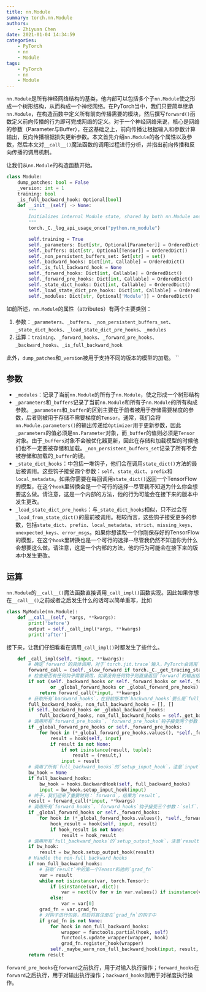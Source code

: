 ```yaml
---
title: nn.Module
summary: torch.nn.Module
authors:
    - Zhiyuan Chen
date: 2021-01-04 14:34:59
categories: 
    - PyTorch
    - nn
    - Module
tags:
    - PyTorch
    - nn
    - Module
---
```



`nn.Module`是所有神经网络结构的基类，他内部可以包括多个子`nn.Module`使之形成一个树形结构，从而构成一个神经网络。在PyTorch当中，我们只要简单继承`nn.Module`，在构造函数中定义所有前向传播需要的模块，然后撰写`forward()`函数定义前向传播的行为即可完成网络的定义。对于一个神经网络来说，核心是网络的参数（Parameter与Buffer），在这基础之上，前向传播让根据输入和参数计算输出，反向传播根据损失更新参数。本文首先介绍`nn.Module`的各个属性以及参数，然后本文对`__call__()`魔法函数的调用过程进行分析，并指出前向传播和反向传播的调用机制。

让我们从`nn.Module`的构造函数开始。

```python
class Module:
    dump_patches: bool = False
    _version: int = 1
    training: bool
    _is_full_backward_hook: Optional[bool]
    def __init__(self) -> None:
        """
        Initializes internal Module state, shared by both nn.Module and ScriptModule.
        """
        torch._C._log_api_usage_once("python.nn_module")

        self.training = True
        self._parameters: Dict[str, Optional[Parameter]] = OrderedDict()
        self._buffers: Dict[str, Optional[Tensor]] = OrderedDict()
        self._non_persistent_buffers_set: Set[str] = set()
        self._backward_hooks: Dict[int, Callable] = OrderedDict()
        self._is_full_backward_hook = None
        self._forward_hooks: Dict[int, Callable] = OrderedDict()
        self._forward_pre_hooks: Dict[int, Callable] = OrderedDict()
        self._state_dict_hooks: Dict[int, Callable] = OrderedDict()
        self._load_state_dict_pre_hooks: Dict[int, Callable] = OrderedDict()
        self._modules: Dict[str, Optional['Module']] = OrderedDict()
```

如前所述，`nn.Module`的属性（attributes）有两个主要类别：

1. 参数：`_parameters`、`_buffers`、`_non_persistent_buffers_set`、`_state_dict_hooks`、`_load_state_dict_pre_hooks`、`_modules`
2. 运算：`training`、`_forward_hooks`、`_forward_pre_hooks`、`_backward_hooks`、`_is_full_backward_hook`

此外，`dump_patches`和`_version`被用于支持不同的版本的模型的加载。
``

## 参数

- `_modules`：记录了当前`nn.Module`的所有子`nn.Module`，使之形成一个树形结构
- `_parameters`和`_buffers`记录了当前`nn.Module`和所有子`nn.Module`的所有构成参数。`_parameters`和`_buffer`的区别主要在于前者被用于存储需要梯度的参数，后者则被用于存储不需要梯度的`Tensor`。通常，我们会将`nn.Module.parameters()`的输出传递给`Optimizer`用于更新参数，因此`_parameters`的值必须是`nn.Parameter`对象，而`_buffer`的值则必须是`Tensor`对象。由于`_buffers`对象不会被优化器更新，因此在存储和加载模型的时候他们也不一定要被存储和加载。`_non_persistent_buffers_set`记录了所有不会被存储和加载的`_buffer`的键。
- `_state_dict_hooks`：中包括一堆钩子，他们会在调用`state_dict()`方法的最后被调用。这些钩子接受四个参数：`self`、`state_dict`、`prefix`和`local_metadata`。如果你需要在每回调用`state_dict()`返回一个TensorFlow的模型，在这个`hook`里转换会是一个可行的选择--尽管我不知道为什么你会想要这么做。请注意，这是一个内部的方法，他的行为可能会在接下来的版本中发生更改。
- `_load_state_dict_pre_hooks`：与`_state_dict_hooks`相似，只不过会在`_load_from_state_dict()`的最前被调用。相较而言，这些钩子接受更多的参数，包括`state_dict`、`prefix`、`local_metadata`、`strict`、`missing_keys`、`unexpected_keys`、`error_msgs`。如果你想读取一个你刚保存好的TensorFlow的模型，在这个`hook`里转换也是一个可行的选择--尽管我仍然不知道你为什么会想要这么做。请注意，这是一个内部的方法，他的行为可能会在接下来的版本中发生更改。

## 运算

`nn.Module`的`__call__()`魔法函数直接调用`_call_impl()`函数实现。因此如果你想在`__call__()`之前或者之后发生什么的话可以简单重写，比如

```python
class MyModule(nn.Module):
    def __call__(self, *args, **kwargs):
        print('before')
        output = self._call_impl(*args, **kwargs)
        print('after')
```

接下来，让我们仔细看看在调用`_call_impl()`时都发生了些什么。

```python
    def _call_impl(self, *input, **kwargs):
        # 确定`forward`的具体调用，对于`torch.jit.trace`输入，PyTorch会调用`_slow_forward()`以记录必要信息，否则调用`forward()`函数。
        forward_call = (self._slow_forward if torch._C._get_tracing_state() else self.forward)
        # 检查是否有任何钩子需要调用，如果没有任何钩子则直接返回`forward`的输出结果以最大化的提升速度（事实上，PyTorch做了很多工作来尽量减少不必要的函数调用）。
        if not (self._backward_hooks or self._forward_hooks or self._forward_pre_hooks or _global_backward_hooks
                or _global_forward_hooks or _global_forward_pre_hooks):
            return forward_call(*input, **kwargs)
        # 获取所有`backward_hooks`，在目前版本中`backward_hooks`要么是`full_backward_hooks`，要么是`non_full_backward_hooks`，因此两个列表必定有一个是空列表。`full_backward_hooks`将会在`forward`前调用一次`setup_input_hook`，在`forward`之后调用一次`setup_output_hook`，而`non_full_backward_hooks`如其他钩子一样，只会在`forward`之后被调用一次。`full_backward_hooks`的具体实现将会在一片新的文章中介绍。`backward_hooks`的输出如果为Tensor则会替代他的梯度向前传播。
        full_backward_hooks, non_full_backward_hooks = [], []
        if self._backward_hooks or _global_backward_hooks:
            full_backward_hooks, non_full_backward_hooks = self._get_backward_hooks()
        # 调用所有`forward_pre_hooks`，`forward_pre_hooks`钩子接受两个参数：`self`和`input`，他的输出会替换`input`，因此以`kwargs`传入`__call__()`魔法函数的参数将不会被传入`forward_pre_hooks`，也不会被其修改。
        if _global_forward_pre_hooks or self._forward_pre_hooks:
            for hook in (*_global_forward_pre_hooks.values(), *self._forward_pre_hooks.values()):
                result = hook(self, input)
                if result is not None:
                    if not isinstance(result, tuple):
                        result = (result,)
                    input = result
        # 调用了所有`full_backward_hooks`的`setup_input_hook`，注意`input`也可能被修改。
        bw_hook = None
        if full_backward_hooks:
            bw_hook = hooks.BackwardHook(self, full_backward_hooks)
            input = bw_hook.setup_input_hook(input)
        # 终于，我们迎来了重要时刻：`forward`，结果为`result`。
        result = forward_call(*input, **kwargs)
        # 调用所有`forward_hooks`，`forward_hooks`钩子接受三个参数：`self`、`input`和`result`，如果他的输出不为空，则会替换`result`。
        if _global_forward_hooks or self._forward_hooks:
            for hook in (*_global_forward_hooks.values(), *self._forward_hooks.values()):
                hook_result = hook(self, input, result)
                if hook_result is not None:
                    result = hook_result
        # 调用所有`full_backward_hooks`的`setup_output_hook`，注意`result`也可能被修改。
        if bw_hook:
            result = bw_hook.setup_output_hook(result)
        # Handle the non-full backward hooks
        if non_full_backward_hooks:
            # 获取`result`中的第一个Tensor和他的`grad_fn`
            var = result
            while not isinstance(var, torch.Tensor):
                if isinstance(var, dict):
                    var = next((v for v in var.values() if isinstance(v, torch.Tensor)))
                else:
                    var = var[0]
            grad_fn = var.grad_fn
            # 对钩子进行包装，然后将其注册在`grad_fn`的钩子中
            if grad_fn is not None:
                for hook in non_full_backward_hooks:
                    wrapper = functools.partial(hook, self)
                    functools.update_wrapper(wrapper, hook)
                    grad_fn.register_hook(wrapper)
                self._maybe_warn_non_full_backward_hook(input, result, grad_fn)
        return result
```

`forward_pre_hooks`在`forward`之前执行，用于对输入执行操作；`forward_hooks`在`forward`之后执行，用于对输出执行操作；`backward_hooks`则用于对梯度执行操作。
